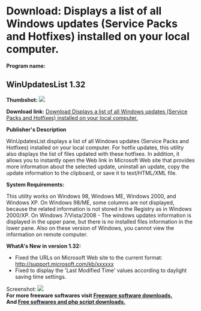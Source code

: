 # Download: Displays a list of all Windows updates (Service Packs and Hotfixes) installed on your local computer.

**Program name:**

## WinUpdatesList 1.32

  
**Thumbshot:** ![](http://www.freewarefiles.com/screenshot/winupdateslist_md.jpg)   
  
**Download link:** [Download Displays a list of all Windows updates (Service Packs and Hotfixes) installed on your local computer.](http://freesoftwares.boysofts.com/WinUpdatesList_program_14218.html)  
  


**Publisher's Description**  
  


WinUpdatesList displays a list of all Windows updates (Service Packs and Hotfixes) installed on your local computer. For hotfix updates, this utility also displays the list of files updated with these hotfixes. In addition, it allows you to instantly open the Web link in Microsoft Web site that provides more information about the selected update, uninstall an update, copy the update information to the clipboard, or save it to text/HTML/XML file. 

**System Requirements:**

This utility works on Windows 98, Windows ME, Windows 2000, and Windows XP. On Windows 98/ME, some columns are not displayed, because the related information is not stored in the Registry as in Windows 2000/XP. On Windows 7/Vista/2008 - The windows updates information is displayed in the upper pane, but there is no installed files information in the lower pane. Also on these version of Windows, you cannot view the information on remote computer.

**WhatA's New in version 1.32:**

  * Fixed the URLs on Microsoft Web site to the current format: http://support.microsoft.com/kb/xxxxxx 
  * Fixed to display the 'Last Modified Time' values according to daylight saving time settings. 

  
  
Screenshot: ![](http://www.freewarefiles.com/screenshot/winupdateslist.jpg)   
**For more freeware softwares visit [Freeware software downloads.](http://freesoftwares.boysofts.com/)**   
**And [Free softwares and php script downloads.](http://www.boysofts.com/)**
